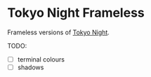 # Tokyo Night Frameless

Frameless versions of [Tokyo Night](https://github.com/enkia/tokyo-night-vscode-theme).

TODO:

- [ ] terminal colours
- [ ] shadows

